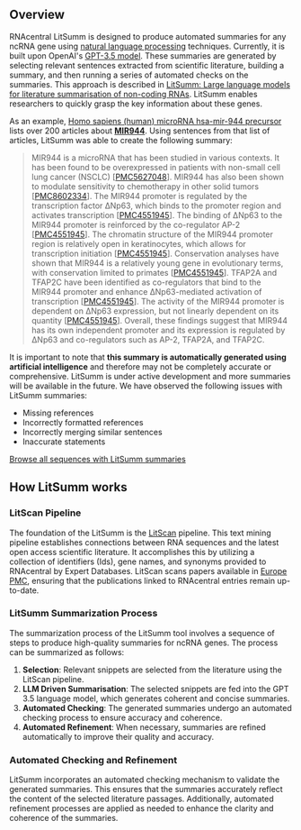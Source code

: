 
## Overview

RNAcentral LitSumm is designed to produce automated summaries for any ncRNA gene using
[natural language processing](https://en.wikipedia.org/wiki/Natural_language_processing) techniques. Currently, it is built
upon OpenAI's [GPT-3.5 model](https://platform.openai.com/docs/models). These summaries are generated by selecting relevant
sentences extracted from scientific literature, building a summary, and then
running a series of automated checks on the summaries. This approach is
described in [LitSumm: Large language models for literature summarisation of
non-coding RNAs](). LitSumm enables researchers to quickly grasp the key information about these genes.

As an example, [Homo sapiens (human) microRNA hsa-mir-944
precursor](/rna/URS0000663F9C/9606?tab=pub) lists over 200 articles about <a
    href="/rna/URS0000663F9C/9606">**MIR944**</a>. Using sentences from that
list of articles, LitSumm was able to create the following summary:

<blockquote>
        MIR944 is a microRNA that has been studied in
        various contexts. It has been found to be overexpressed in patients
        with non-small cell lung cancer (NSCLC) [<a
            href="https://europepmc.org/article/PMC/PMC5627048"
            target="blank">PMC5627048</a>]. MIR944 has also been shown to
        modulate sensitivity to chemotherapy in other solid tumors [<a
            href="https://europepmc.org/article/PMC/PMC8602334"
            target="blank">PMC8602334</a>]. The MIR944 promoter is regulated by
        the transcription factor ΔNp63, which binds to the promoter region and
        activates transcription [<a
            href="https://europepmc.org/article/PMC/PMC4551945"
            target="blank">PMC4551945</a>]. The binding of ΔNp63 to the MIR944
        promoter is reinforced by the co-regulator AP-2 [<a
            href="https://europepmc.org/article/PMC/PMC4551945"
            target="blank">PMC4551945</a>]. The chromatin structure of the
        MIR944 promoter region is relatively open in keratinocytes, which
        allows for transcription initiation [<a
            href="https://europepmc.org/article/PMC/PMC4551945"
            target="blank">PMC4551945</a>]. Conservation analyses have shown
        that MIR944 is a relatively young gene in evolutionary terms, with
        conservation limited to primates [<a
            href="https://europepmc.org/article/PMC/PMC4551945"
            target="blank">PMC4551945</a>]. TFAP2A and TFAP2C have been
        identified as co-regulators that bind to the MIR944 promoter and
        enhance ΔNp63-mediated activation of transcription [<a
            href="https://europepmc.org/article/PMC/PMC4551945"
            target="blank">PMC4551945</a>]. The activity of the MIR944 promoter
        is dependent on ΔNp63 expression, but not linearly dependent on its
        quantity [<a href="https://europepmc.org/article/PMC/PMC4551945"
            target="blank">PMC4551945</a>]. Overall, these findings suggest
        that MIR944 has its own independent promoter and its expression is
        regulated by ΔNp63 and co-regulators such as AP-2, TFAP2A, and
        TFAP2C.
</blockquote>

It is important to note that **this summary is automatically generated using
artificial intelligence** and therefore may not be completely accurate or
comprehensive. LitSumm is under active development and more summaries will be
available in the future. We have observed the following issues with LitSumm
summaries:

- Missing references
- Incorrectly formatted references
- Incorrectly merging similar sentences
- Inaccurate statements

<a class="btn btn-primary" href='/search?q=has_litsumm:"True"'>Browse all sequences with LitSumm summaries</a>

## How LitSumm works

### LitScan Pipeline

The foundation of the LitSumm is the [LitScan](/help/litscan) pipeline. This text mining pipeline establishes
connections between RNA sequences and the latest open access scientific literature. It accomplishes this by utilizing a
collection of identifiers (Ids), gene names, and synonyms provided to RNAcentral by Expert Databases. LitScan scans
papers available in [Europe PMC](https://europepmc.org/), ensuring that the publications linked to RNAcentral entries
remain up-to-date.

### LitSumm Summarization Process

The summarization process of the LitSumm tool involves a sequence of steps to produce high-quality summaries for ncRNA
genes. The process can be summarized as follows:

1. **Selection**: Relevant snippets are selected from the literature using the LitScan pipeline.
2. **LLM Driven Summarisation**: The selected snippets are fed into the GPT 3.5 language model, which generates coherent and concise summaries.
3. **Automated Checking**: The generated summaries undergo an automated checking process to ensure accuracy and coherence.
4. **Automated Refinement**: When necessary, summaries are refined automatically to improve their quality and accuracy.

### Automated Checking and Refinement

LitSumm incorporates an automated checking mechanism to validate the generated summaries. This ensures that the
summaries accurately reflect the content of the selected literature passages. Additionally, automated refinement
processes are applied as needed to enhance the clarity and coherence of the summaries.
